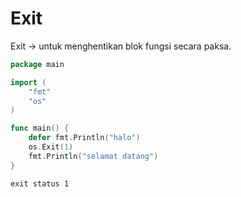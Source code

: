 # Exit

Exit -> untuk menghentikan blok fungsi secara paksa.

```go
package main

import (
    "fmt"
    "os"
)

func main() {
    defer fmt.Println("halo")
    os.Exit(1)
    fmt.Println("selamat datang")
}
```

```
exit status 1
```
